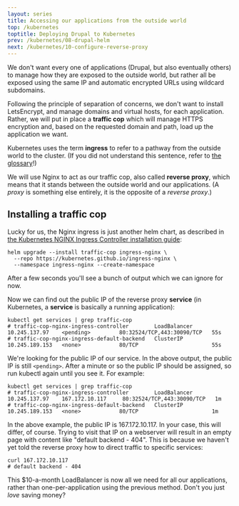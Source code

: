 ```yaml
---
layout: series
title: Accessing our applications from the outside world
top: /kubernetes
toptitle: Deploying Drupal to Kubernetes
prev: /kubernetes/08-drupal-helm
next: /kubernetes/10-configure-reverse-proxy
---
```


We don't want every one of applications (Drupal, but also eventually others) to manage how they are exposed to the outside world, but rather all be exposed using the same IP and automatic encrypted URLs using wildcard subdomains.

Following the principle of separation of concerns, we don't want to install LetsEncrypt, and manage domains and virtual hosts, for each application. Rather, we will put in place a **traffic cop** which will manage HTTPS encryption and, based on the requested domain and path, load up the application we want.

Kubernetes uses the term **ingress** to refer to a pathway from the outside world to the cluster. (If you did not understand this sentence, refer to [the glossary](https://blog.dcycle.com/kubernetes/glossary/)!)

We will use Nginx to act as our traffic cop, also called **reverse proxy**, which means that it stands between the outside world and our applications. (A _proxy_ is something else entirely, it is the opposite of a _reverse proxy_.)

Installing a traffic cop
-----

Lucky for us, the Nginx ingress is just another helm chart, as described in [the Kubernetes NGINX Ingress Controller installation guide](https://kubernetes.github.io/ingress-nginx/deploy/):

    helm upgrade --install traffic-cop ingress-nginx \
      --repo https://kubernetes.github.io/ingress-nginx \
      --namespace ingress-nginx --create-namespace
  
After a few seconds you'll see a bunch of output which we can ignore for now.

Now we can find out the public IP of the reverse proxy **service** (in Kubernetes, a **service** is basically a running application):

    kubectl get services | grep traffic-cop
    # traffic-cop-nginx-ingress-controller        LoadBalancer   10.245.137.97    <pending>         80:32524/TCP,443:30090/TCP   55s
    # traffic-cop-nginx-ingress-default-backend   ClusterIP      10.245.189.153   <none>            80/TCP                       55s

We're looking for the public IP of our service. In the above output, the public IP is still `<pending>`. After a minute or so the public IP should be assigned, so run kubectl again until you see it. For example:

    kubectl get services | grep traffic-cop
    # traffic-cop-nginx-ingress-controller        LoadBalancer   10.245.137.97    167.172.10.117     80:32524/TCP,443:30090/TCP   1m
    # traffic-cop-nginx-ingress-default-backend   ClusterIP      10.245.189.153   <none>            80/TCP                       1m

In the above example, the public IP is 167.172.10.117. In your case, this will differ, of course. Trying to visit that IP on a webserver will result in an empty page with content like "default backend - 404". This is because we haven't yet told the reverse proxy how to direct traffic to specific services:

    curl 167.172.10.117
    # default backend - 404

This $10-a-month LoadBalancer is now all we need for all our applications, rather than one-per-application using the previous method. Don't you just _love_ saving money?
